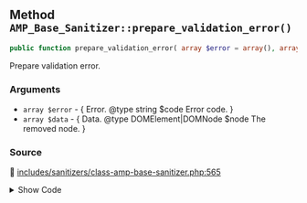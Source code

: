 ## Method `AMP_Base_Sanitizer::prepare_validation_error()`

```php
public function prepare_validation_error( array $error = array(), array $data = array() );
```

Prepare validation error.

### Arguments

* `array $error` - {     Error.     @type string $code Error code. }
* `array $data` - {     Data.     @type DOMElement|DOMNode $node The removed node. }

### Source

:link: [includes/sanitizers/class-amp-base-sanitizer.php:565](https://github.com/ampproject/amp-wp/blob/develop/includes/sanitizers/class-amp-base-sanitizer.php#L565-L631)

<details>
<summary>Show Code</summary>

```php
public function prepare_validation_error( array $error = [], array $data = [] ) {
	$node = null;
	if ( isset( $data['node'] ) && $data['node'] instanceof DOMNode ) {
		$node = $data['node'];
		$error['node_name'] = $node->nodeName;
		if ( $node->parentNode ) {
			$error['parent_name'] = $node->parentNode->nodeName;
		}
	}
	if ( $node instanceof DOMElement ) {
		if ( ! isset( $error['code'] ) ) {
			$error['code'] = AMP_Tag_And_Attribute_Sanitizer::DISALLOWED_TAG;
		}
		if ( ! isset( $error['type'] ) ) {
			// @todo Also include javascript: protocol for URL errors.
			$error['type'] = 'script' === $node->nodeName ? AMP_Validation_Error_Taxonomy::JS_ERROR_TYPE : AMP_Validation_Error_Taxonomy::HTML_ELEMENT_ERROR_TYPE;
		}
		// @todo Change from node_attributes to element_attributes to harmonize the two.
		if ( ! isset( $error['node_attributes'] ) ) {
			$error['node_attributes'] = [];
			foreach ( $node->attributes as $attribute ) {
				$error['node_attributes'][ $attribute->nodeName ] = $attribute->nodeValue;
			}
		}
		// Capture element contents.
		if ( ( 'script' === $node->nodeName && ! $node->hasAttribute( 'src' ) ) || 'style' === $node->nodeName ) {
			$error['text'] = $node->textContent;
		}
		// Suppress 'ver' param from enqueued scripts and styles.
		if ( 'script' === $node->nodeName && isset( $error['node_attributes']['src'] ) && false !== strpos( $error['node_attributes']['src'], 'ver=' ) ) {
			$error['node_attributes']['src'] = add_query_arg( 'ver', '__normalized__', $error['node_attributes']['src'] );
		} elseif ( 'link' === $node->nodeName && isset( $error['node_attributes']['href'] ) && false !== strpos( $error['node_attributes']['href'], 'ver=' ) ) {
			$error['node_attributes']['href'] = add_query_arg( 'ver', '__normalized__', $error['node_attributes']['href'] );
		}
	} elseif ( $node instanceof DOMAttr ) {
		if ( ! isset( $error['code'] ) ) {
			$error['code'] = AMP_Tag_And_Attribute_Sanitizer::DISALLOWED_ATTR;
		}
		if ( ! isset( $error['type'] ) ) {
			// If this is an attribute that begins with on, like onclick, it should be a js_error.
			$error['type'] = preg_match( '/^on\w+/', $node->nodeName ) ? AMP_Validation_Error_Taxonomy::JS_ERROR_TYPE : AMP_Validation_Error_Taxonomy::HTML_ATTRIBUTE_ERROR_TYPE;
		}
		if ( ! isset( $error['element_attributes'] ) ) {
			$error['element_attributes'] = [];
			if ( $node->parentNode && $node->parentNode->hasAttributes() ) {
				foreach ( $node->parentNode->attributes as $attribute ) {
					$error['element_attributes'][ $attribute->nodeName ] = $attribute->nodeValue;
				}
			}
		}
	} elseif ( $node instanceof DOMProcessingInstruction ) {
		$error['text'] = trim( $node->data, '?' );
	}
	if ( ! isset( $error['node_type'] ) ) {
		$error['node_type'] = $node->nodeType;
	}
	return $error;
}
```

</details>
